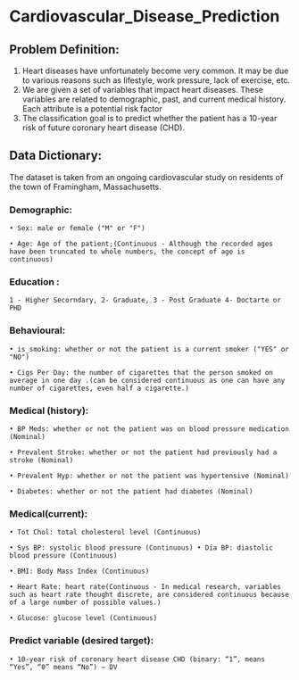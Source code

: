 # Cardiovascular_Disease_Prediction

## Problem Definition:

1. Heart diseases have unfortunately become very common. It may be due to various reasons such as lifestyle, work pressure, lack of exercise, etc.
2. We are given a set of variables that impact heart diseases. These variables are related to demographic, past, and current medical history. Each attribute is a potential risk factor
3. The classification goal is to predict whether the patient has a 10-year risk of future coronary heart disease (CHD). 

## Data Dictionary:

 The dataset is taken from an ongoing cardiovascular study on residents of the town of Framingham, Massachusetts.

### Demographic:

    • Sex: male or female ("M" or "F")

    • Age: Age of the patient;(Continuous - Although the recorded ages have been truncated to whole numbers, the concept of age is continuous)

### Education :

    1 - Higher Secorndary, 2- Graduate, 3 - Post Graduate 4- Doctarte or PHD

### Behavioural:

    • is_smoking: whether or not the patient is a current smoker ("YES" or "NO") 

    • Cigs Per Day: the number of cigarettes that the person smoked on average in one day .(can be considered continuous as one can have any number of cigarettes, even half a cigarette.)

### Medical (history):

    • BP Meds: whether or not the patient was on blood pressure medication (Nominal)

    • Prevalent Stroke: whether or not the patient had previously had a stroke (Nominal)

    • Prevalent Hyp: whether or not the patient was hypertensive (Nominal)

    • Diabetes: whether or not the patient had diabetes (Nominal)

### Medical(current):

    • Tot Chol: total cholesterol level (Continuous)

    • Sys BP: systolic blood pressure (Continuous) • Dia BP: diastolic blood pressure (Continuous)

    • BMI: Body Mass Index (Continuous)

    • Heart Rate: heart rate(Continuous - In medical research, variables such as heart rate thought discrete, are considered continuous because of a large number of possible values.)

    • Glucose: glucose level (Continuous)

### Predict variable (desired target):

    • 10-year risk of coronary heart disease CHD (binary: “1”, means “Yes”, “0” means “No”) – DV
